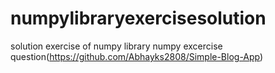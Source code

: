 # numpylibraryexercisesolution
solution exercise of numpy library
numpy excercise question(https://github.com/Abhayks2808/Simple-Blog-App)
